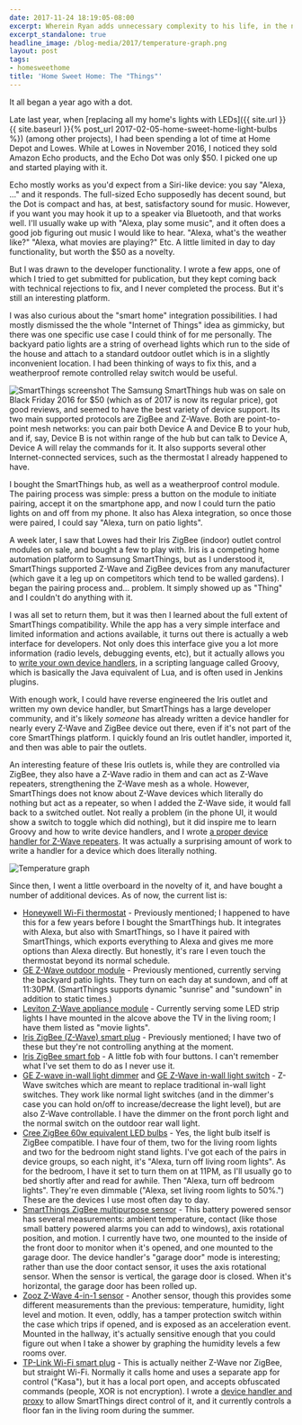 ```yaml
---
date: 2017-11-24 18:19:05-08:00
excerpt: Wherein Ryan adds unnecessary complexity to his life, in the name of simplicity
excerpt_standalone: true
headline_image: /blog-media/2017/temperature-graph.png
layout: post
tags:
- homesweethome
title: 'Home Sweet Home: The "Things"'
---
```

It all began a year ago with a dot.

Late last year, when [replacing all my home's lights with LEDs]({{ site.url }}{{ site.baseurl }}{% post_url 2017-02-05-home-sweet-home-light-bulbs %}) (among other projects), I had been spending a lot of time at Home Depot and Lowes.  While at Lowes in November 2016, I noticed they sold Amazon Echo products, and the Echo Dot was only $50.  I picked one up and started playing with it.

Echo mostly works as you'd expect from a Siri-like device: you say "Alexa, ..." and it responds.  The full-sized Echo supposedly has decent sound, but the Dot is compact and has, at best, satisfactory sound for music.  However, if you want you may hook it up to a speaker via Bluetooth, and that works well.  I'll usually wake up with "Alexa, play some music", and it often does a good job figuring out music I would like to hear.  "Alexa, what's the weather like?"  "Alexa, what movies are playing?"  Etc.  A little limited in day to day functionality, but worth the $50 as a novelty.

But I was drawn to the developer functionality.  I wrote a few apps, one of which I tried to get submitted for publication, but they kept coming back with technical rejections to fix, and I never completed the process.  But it's still an interesting platform.

I was also curious about the "smart home" integration possibilities.  I had mostly dismissed the the whole "Internet of Things" idea as gimmicky, but there was one specific use case I could think of for me personally.  The backyard patio lights are a string of overhead lights which run to the side of the house and attach to a standard outdoor outlet which is in a slightly inconvenient location.  I had been thinking of ways to fix this, and a weatherproof remote controlled relay switch would be useful.

<img src="{{ site.url }}{{ site.baseurl }}/blog-media/2017/smartthings-screenshot.png" alt="SmartThings screenshot" class="img-responsive img-rounded img-md pull-right">
The Samsung SmartThings hub was on sale on Black Friday 2016 for $50 (which as of 2017 is now its regular price), got good reviews, and seemed to have the best variety of device support.  Its two main supported protocols are ZigBee and Z-Wave.  Both are point-to-point mesh networks: you can pair both Device A and Device B to your hub, and if, say, Device B is not within range of the hub but can talk to Device A, Device A will relay the commands for it.  It also supports several other Internet-connected services, such as the thermostat I already happened to have.

I bought the SmartThings hub, as well as a weatherproof control module.  The pairing process was simple: press a button on the module to initiate pairing, accept it on the smartphone app, and now I could turn the patio lights on and off from my phone.  It also has Alexa integration, so once those were paired, I could say "Alexa, turn on patio lights".

A week later, I saw that Lowes had their Iris ZigBee (indoor) outlet control modules on sale, and bought a few to play with.  Iris is a competing home automation platform to Samsung SmartThings, but as I understood it, SmartThings supported Z-Wave and ZigBee devices from any manufacturer (which gave it a leg up on competitors which tend to be walled gardens).  I began the pairing process and... problem.  It simply showed up as "Thing" and I couldn't do anything with it.

I was all set to return them, but it was then I learned about the full extent of SmartThings compatibility.  While the app has a very simple interface and limited information and actions available, it turns out there is actually a web interface for developers.  Not only does this interface give you a lot more information (radio levels, debugging events, etc), but it actually allows you to [write your own device handlers](https://github.com/SmartThingsCommunity/SmartThingsPublic/blob/master/devicetypes/smartthings/zwave-switch.src/zwave-switch.groovy), in a scripting language called Groovy, which is basically the Java equivalent of Lua, and is often used in Jenkins plugins.

With enough work, I could have reverse engineered the Iris outlet and written my own device handler, but SmartThings has a large developer community, and it's likely *someone* has already written a device handler for nearly every Z-Wave and ZigBee device out there, even if it's not part of the core SmartThings platform.  I quickly found an Iris outlet handler, imported it, and then was able to pair the outlets.

An interesting feature of these Iris outlets is, while they are controlled via ZigBee, they also have a Z-Wave radio in them and can act as Z-Wave repeaters, strengthening the Z-Wave mesh as a whole.  However, SmartThings does not know about Z-Wave devices which literally do nothing but act as a repeater, so when I added the Z-Wave side, it would fall back to a switched outlet.  Not really a problem (in the phone UI, it would show a switch to toggle which did nothing), but it did inspire me to learn Groovy and how to write device handlers, and I wrote [a proper device handler for Z-Wave repeaters](https://github.com/rfinnie/smartthings/tree/master/devicetypes/rfinnie/zwave-repeater.src).  It was actually a surprising amount of work to write a handler for a device which does literally nothing.

<img src="{{ site.url }}{{ site.baseurl }}/blog-media/2017/temperature-graph.png" alt="Temperature graph" class="img-responsive img-rounded img-lg">

Since then, I went a little overboard in the novelty of it, and have bought a number of additional devices.  As of now, the current list is:

* [Honeywell Wi-Fi thermostat](https://www.amazon.com/Honeywell-TH6320WF1005-Wi-Fi-Focus-Thermostat/dp/B00B0W070K) - Previously mentioned; I happened to have this for a few years before I bought the SmartThings hub.  It integrates with Alexa, but also with SmartThings, so I have it paired with SmartThings, which exports everything to Alexa and gives me more options than Alexa directly.  But honestly, it's rare I even touch the thermostat beyond its normal schedule.
* [GE Z-Wave outdoor module](https://www.amazon.com/GE-Wireless-Lighting-Control-12720/dp/B0013V8K3O) - Previously mentioned, currently serving the backyard patio lights.  They turn on each day at sundown, and off at 11:30PM.  (SmartThings supports dynamic "sunrise" and "sundown" in addition to static times.)
* [Leviton Z-Wave appliance module](http://home.leviton.com/products/z-wave-universal-plug-in-appliance-module/) - Currently serving some LED strip lights I have mounted in the alcove above the TV in the living room; I have them listed as "movie lights".
* [Iris ZigBee (Z-Wave) smart plug](https://www.lowes.com/pd/Iris-120-Volt-White-Smart-Plug/999925330) - Previously mentioned; I have two of these but they're not controlling anything at the moment.
* [Iris ZigBee smart fob](https://www.lowes.com/pd/Iris-Next-Gen-White-Wireless-Home-Automation-Fob/999925322) - A little fob with four buttons.  I can't remember what I've set them to do as I never use it.
* [GE Z-wave in-wall light dimmer](https://www.amazon.com/New-Model-Wireless-Lighting-Wall/dp/B01MUCZA1C) and [GE Z-Wave in-wall light switch](https://www.amazon.com/GE-Wireless-Lighting-Control-14291/dp/B01M1AHC3R) - Z-Wave switches which are meant to replace traditional in-wall light switches.  They work like normal light switches (and in the dimmer's case you can hold on/off to increase/decrease the light level), but are also Z-Wave controllable.  I have the dimmer on the front porch light and the normal switch on the outdoor rear wall light.
* [Cree ZigBee 60w equivalent LED bulbs](http://creebulb.com/connected-60-watt-replacement-soft-white) - Yes, the light bulb itself is ZigBee compatible.  I have four of them, two for the living room lights and two for the bedroom night stand lights.  I've got each of the pairs in device groups, so each night, it's "Alexa, turn off living room lights".  As for the bedroom, I have it set to turn them on at 11PM, as I'll usually go to bed shortly after and read for awhile.  Then "Alexa, turn off bedroom lights".  They're even dimmable ("Alexa, set living room lights to 50%.")  These are the devices I use most often day to day.
* [SmartThings ZigBee multipurpose sensor](https://www.amazon.com/Samsung-SmartThings-F-SS-MULT-001-F-MLT-US-2-Multipurpose/dp/B0118RQW3W) - This battery powered sensor has several measurements: ambient temperature, contact (like those small battery powered alarms you can add to windows), axis rotational position, and motion.  I currently have two, one mounted to the inside of the front door to monitor when it's opened, and one mounted to the garage door.  The device handler's "garage door" mode is interesting; rather than use the door contact sensor, it uses the axis rotational sensor.  When the sensor is vertical, the garage door is closed.  When it's horizontal, the garage door has been rolled up.
* [Zooz Z-Wave 4-in-1 sensor](https://www.amazon.com/ZOOZ-Z-Wave-Sensor-temperature-humidity/dp/B01AKSO80O) - Another sensor, though this provides some different measurements than the previous: temperature, humidity, light level and motion.  It even, oddly, has a tamper protection switch within the case which trips if opened, and is exposed as an acceleration event.  Mounted in the hallway, it's actually sensitive enough that you could figure out when I take a shower by graphing the humidity levels a few rooms over.
* [TP-Link Wi-Fi smart plug](https://www.amazon.com/TP-Link-Required-Control-Anywhere-HS100/dp/B0178IC734) - This is actually neither Z-Wave nor ZigBee, but straight Wi-Fi.  Normally it calls home and uses a separate app for control ("Kasa"), but it has a local port open, and accepts obfuscated commands (people, XOR is not encryption).  I wrote a [device handler and proxy](https://github.com/rfinnie/smartthings/tree/master/devicetypes/rfinnie/tplink-hs100-lan-web-proxy.src) to allow SmartThings direct control of it, and it currently controls a floor fan in the living room during the summer.
